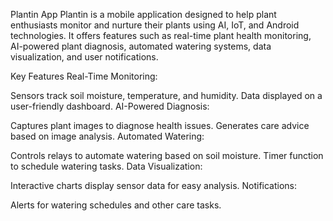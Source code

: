 
Plantin App
Plantin is a mobile application designed to help plant enthusiasts monitor and nurture their plants using AI, IoT, and Android technologies. It offers features such as real-time plant health monitoring, AI-powered plant diagnosis, automated watering systems, data visualization, and user notifications.

Key Features
Real-Time Monitoring:

Sensors track soil moisture, temperature, and humidity.
Data displayed on a user-friendly dashboard.
AI-Powered Diagnosis:

Captures plant images to diagnose health issues.
Generates care advice based on image analysis.
Automated Watering:

Controls relays to automate watering based on soil moisture.
Timer function to schedule watering tasks.
Data Visualization:

Interactive charts display sensor data for easy analysis.
Notifications:

Alerts for watering schedules and other care tasks.
